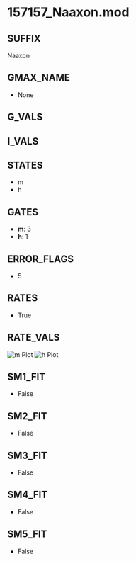 # 157157_Naaxon.mod

## SUFFIX

Naaxon

## GMAX_NAME

- None

## G_VALS


## I_VALS


## STATES

- m
- h

## GATES

- **m**: 3
- **h**: 1

## ERROR_FLAGS

- 5

## RATES

- True

## RATE_VALS

![m Plot](/Users/pbozelos/Dropbox/icg-Chai-Panos/supermodels/output_markdown_files/Na/157157_Naaxon.mod/images/m.png)
![h Plot](/Users/pbozelos/Dropbox/icg-Chai-Panos/supermodels/output_markdown_files/Na/157157_Naaxon.mod/images/h.png)

## SM1_FIT

- False

## SM2_FIT

- False

## SM3_FIT

- False

## SM4_FIT

- False

## SM5_FIT

- False

